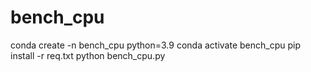# bench_cpu

conda create -n bench_cpu python=3.9
conda activate bench_cpu
pip install -r req.txt
python bench_cpu.py
